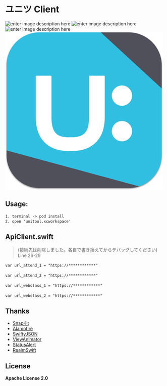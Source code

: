 # ユニツ Client
![enter image description here](https://img.shields.io/badge/Swift-5.0-blue.svg)  ![enter image description here](https://img.shields.io/github/license/Shuangbing/uni-t-client.svg) ![enter image description here](https://img.shields.io/badge/Version-2.0.4-blueviolet.svg)
![enter image description here](https://raw.githubusercontent.com/Shuangbing/uni-t-client/master/unitool/Assets.xcassets/Uni-T%20Logo/welcome.imageset/Rectangle2.png)

## Usage:
    1. terminal -> pod install
    2. open 'unitool.xcworkspace'


## ApiClient.swift
> (接続先は削除しました。各自で書き換えてからデバッグしてください)
> Line 26-29

    var url_attend_1 = "https://************"
    
    var url_attend_2 = "https://************"
    
    var url_webclass_1 = "https://************"
    
    var url_webclass_2 = "https://************"

## Thanks

- [SnapKit](https://github.com/SnapKit/SnapKit)
- [Alamofire](https://github.com/Alamofire/Alamofire)
- [SwiftyJSON](https://github.com/SwiftyJSON/SwiftyJSON)
- [ViewAnimator](https://github.com/marcosgriselli/ViewAnimator)
- [StatusAlert](https://github.com/LowKostKustomz/StatusAlert)
- [RealmSwift](https://github.com/RxSwiftCommunity/RxRealm)

## License
 **Apache License 2.0**
